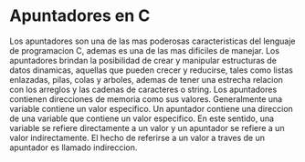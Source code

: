 # Apuntadores en C

Los apuntadores son una de las mas poderosas caracteristicas del lenguaje de programacion C, ademas es una de las mas dificiles de manejar.
Los apuntadores brindan la posibilidad de crear y manipular estructuras de datos dinamicas, aquellas que pueden crecer y reducirse, tales como listas enlazadas, pilas, colas y arboles, ademas de tener una estrecha relacion con los arreglos y las cadenas de caracteres o string.
Los apuntadores contienen direcciones de memoria como sus valores.
Generalmente una variable contiene un valor especifico.
Un apuntador contiene una direccion de una variable que contiene un valor especifico.
En este sentido, una variable se refiere directamente a un valor y un apuntador se refiere a un valor indirectamente.
El hecho de referirse a un valor a traves de un apuntador es llamado indireccion.
